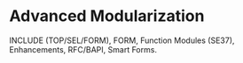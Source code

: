 ﻿# Advanced Modularization
INCLUDE (TOP/SEL/FORM), FORM, Function Modules (SE37), Enhancements, RFC/BAPI, Smart Forms.
